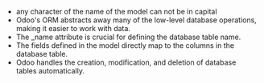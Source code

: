 - any character of the name of the model can not be in capital 
- Odoo's ORM abstracts away many of the low-level database operations, making it easier to work with data.
- The _name attribute is crucial for defining the database table name.
- The fields defined in the model directly map to the columns in the database table.
- Odoo handles the creation, modification, and deletion of database tables automatically.
